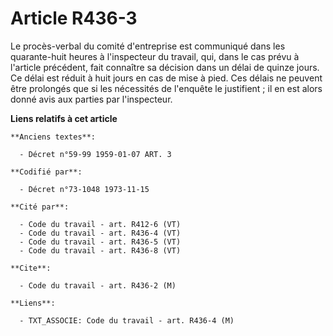 # Article R436-3

Le procès-verbal du comité d'entreprise est communiqué dans les quarante-huit heures à l'inspecteur du travail, qui, dans le
cas prévu à l'article précédent, fait connaître sa décision dans un délai de quinze jours. Ce délai est réduit à huit jours
en cas de mise à pied. Ces délais ne peuvent être prolongés que si les nécessités de l'enquête le justifient ; il en est
alors donné avis aux parties par l'inspecteur.

**Liens relatifs à cet article**

	**Anciens textes**:

	  - Décret n°59-99 1959-01-07 ART. 3

	**Codifié par**:

	  - Décret n°73-1048 1973-11-15

	**Cité par**:

	  - Code du travail - art. R412-6 (VT)
	  - Code du travail - art. R436-4 (VT)
	  - Code du travail - art. R436-5 (VT)
	  - Code du travail - art. R436-8 (VT)

	**Cite**:

	  - Code du travail - art. R436-2 (M)

	**Liens**:

	  - TXT_ASSOCIE: Code du travail - art. R436-4 (M)
